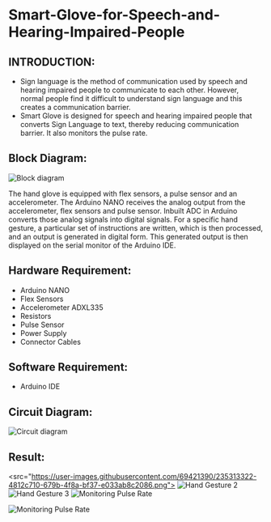 # Smart-Glove-for-Speech-and-Hearing-Impaired-People

## INTRODUCTION: 
- Sign language is the method of communication used by speech and hearing impaired people to communicate to each other. However, normal people find it difficult to understand sign language and this creates a communication barrier.  
- Smart Glove is designed for speech and hearing impaired people that converts Sign Language to text, thereby reducing communication barrier. It also monitors the pulse rate. 

## Block Diagram:

![Block diagram](https://user-images.githubusercontent.com/69421390/235312949-d09cc846-2960-46ac-9578-19d365638c15.jpg)

The hand glove is equipped with flex sensors, a pulse sensor and an accelerometer. The Arduino NANO receives the analog output from the accelerometer, flex sensors and pulse sensor. Inbuilt ADC in Arduino converts those analog signals into digital signals.  For a specific hand gesture, a particular set of instructions are written, which is then processed, and an output is generated in digital form. This generated output is then displayed on the serial monitor of the Arduino IDE. 

## Hardware Requirement:  
- Arduino NANO 
- Flex Sensors 
- Accelerometer ADXL335 
- Resistors 
- Pulse Sensor 
- Power Supply 
- Connector Cables 

## Software Requirement:  
- Arduino IDE 

## Circuit Diagram:
![Circuit diagram](https://user-images.githubusercontent.com/69421390/235313250-4bd96720-4e19-4587-b640-a378a79fd3c7.png)

## Result:

<src="https://user-images.githubusercontent.com/69421390/235313322-4812c710-679b-4f8a-bf37-e033ab8c2086.png">
![Hand Gesture 2](https://user-images.githubusercontent.com/69421390/235313330-3688971f-07f6-42ad-8997-e734361ae27c.png)
![Hand Gesture 3](https://user-images.githubusercontent.com/69421390/235313337-5cc74601-75f1-4c7c-a47d-4fdd85b1526f.png)
![Monitoring Pulse Rate](https://user-images.githubusercontent.com/69421390/235313343-76f86d22-2757-4fd1-a3be-342d1a8ad4f2.png)

![Monitoring Pulse Rate](https://user-images.githubusercontent.com/69421390/235313295-f6fddb3b-c4e7-4edc-a907-8d64f59046bf.png)
